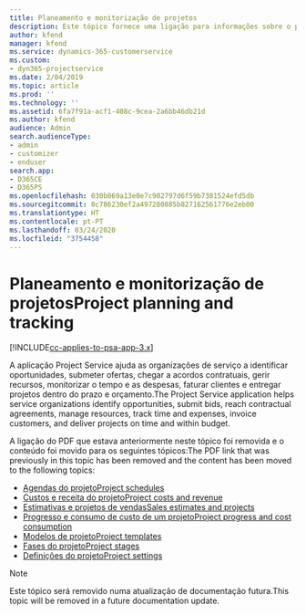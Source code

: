 ```yaml
---
title: Planeamento e monitorização de projetos
description: Este tópico fornece uma ligação para informações sobre o planeamento e a monitorização no Project Service Automation.
author: kfend
manager: kfend
ms.service: dynamics-365-customerservice
ms.custom:
- dyn365-projectservice
ms.date: 2/04/2019
ms.topic: article
ms.prod: ''
ms.technology: ''
ms.assetid: 6fa7f91a-acf1-408c-9cea-2a6bb46db21d
ms.author: kfend
audience: Admin
search.audienceType:
- admin
- customizer
- enduser
search.app:
- D365CE
- D365PS
ms.openlocfilehash: 030b069a13e0e7c902797d6f59b7381524efd5db
ms.sourcegitcommit: 8c786230ef2a497280885b827162561776e2eb00
ms.translationtype: HT
ms.contentlocale: pt-PT
ms.lasthandoff: 03/24/2020
ms.locfileid: "3754458"
---
```

# <a name="project-planning-and-tracking"></a><span data-ttu-id="1df8b-103">Planeamento e monitorização de projetos</span><span class="sxs-lookup"><span data-stu-id="1df8b-103">Project planning and tracking</span></span>

[!INCLUDE[cc-applies-to-psa-app-3.x](../../includes/cc-applies-to-psa-app-3x.md)]

<span data-ttu-id="1df8b-104">A aplicação Project Service ajuda as organizações de serviço a identificar oportunidades, submeter ofertas, chegar a acordos contratuais, gerir recursos, monitorizar o tempo e as despesas, faturar clientes e entregar projetos dentro do prazo e orçamento.</span><span class="sxs-lookup"><span data-stu-id="1df8b-104">The Project Service application helps service organizations identify opportunities, submit bids, reach contractual agreements, manage resources, track time and expenses, invoice customers, and deliver projects on time and within budget.</span></span> 

<span data-ttu-id="1df8b-105">A ligação do PDF que estava anteriormente neste tópico foi removida e o conteúdo foi movido para os seguintes tópicos:</span><span class="sxs-lookup"><span data-stu-id="1df8b-105">The PDF link that was previously in this topic has been removed and the content has been moved to the following topics:</span></span>

- [<span data-ttu-id="1df8b-106">Agendas do projeto</span><span class="sxs-lookup"><span data-stu-id="1df8b-106">Project schedules</span></span>](../project-creating.md)
- [<span data-ttu-id="1df8b-107">Custos e receita do projeto</span><span class="sxs-lookup"><span data-stu-id="1df8b-107">Project costs and revenue</span></span>](../project-estimating.md)
- [<span data-ttu-id="1df8b-108">Estimativas e projetos de vendas</span><span class="sxs-lookup"><span data-stu-id="1df8b-108">Sales estimates and projects</span></span>](../project-leveraging.md)
- [<span data-ttu-id="1df8b-109">Progresso e consumo de custo de um projeto</span><span class="sxs-lookup"><span data-stu-id="1df8b-109">Project progress and cost consumption</span></span>](../project-tracking.md)
- [<span data-ttu-id="1df8b-110">Modelos de projeto</span><span class="sxs-lookup"><span data-stu-id="1df8b-110">Project templates</span></span>](../project-templates.md)
- [<span data-ttu-id="1df8b-111">Fases do projeto</span><span class="sxs-lookup"><span data-stu-id="1df8b-111">Project stages</span></span>](../project-stages.md)
- [<span data-ttu-id="1df8b-112">Definições do projeto</span><span class="sxs-lookup"><span data-stu-id="1df8b-112">Project settings</span></span>](../project-settings.md)

> [!NOTE]
> <span data-ttu-id="1df8b-113">Este tópico será removido numa atualização de documentação futura.</span><span class="sxs-lookup"><span data-stu-id="1df8b-113">This topic will be removed in a future documentation update.</span></span> 
